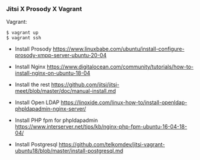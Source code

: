 ### Jitsi X Prosody X Vagrant

Vagrant:

```shell
$ vagrant up
$ vagrant ssh
```

- Install Prosody
https://www.linuxbabe.com/ubuntu/install-configure-prosody-xmpp-server-ubuntu-20-04

- Install Nginx
https://www.digitalocean.com/community/tutorials/how-to-install-nginx-on-ubuntu-18-04

- Install the rest
https://github.com/jitsi/jitsi-meet/blob/master/doc/manual-install.md

- Install Open LDAP
https://linoxide.com/linux-how-to/install-openldap-phpldapadmin-nginx-server/

- Install PHP fpm for phpldapadmin
https://www.interserver.net/tips/kb/nginx-php-fpm-ubuntu-16-04-18-04/

- Install Postgresql
https://github.com/telkomdev/jitsi-vagrant-ubuntu18/blob/master/install-postgresql.md
